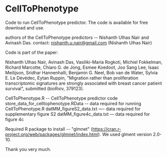 # CellToPhenotype

Code to run CellToPhenotype predictor. The code is available for free download and use. 

authors of the CellToPhenotype predictors -- Nishanth Ulhas Nair and Avinash Das.
contact: nishanth.u.nair@gmail.com (Nishanth Ulhas Nair)

Code is part of the paper: 

Nishanth Ulhas Nair, Avinash Das, Vasiliki-Maria Rogkoti, Michiel Fokkelman, Richard Marcotte, Chiaro G. de Jong, Esmee Koedoot, Joo Sang Lee, Isaac Meilijson, Sridhar Hannenhalli, Benjamin G. Neel, Bob van de Water, Sylvia E. Le Dévédec, Eytan Ruppin, "Migration rather than proliferation transcriptomic signatures are strongly associated with breast cancer patient survival", submitted (bioRxiv, 379123).

CellToPhenotype.R -- CellToPhenotype predictor code 
store_data_for_celltophenotype.RData -- data required for running CellToPhenotype.R
datMM_figureS2_data.txt —- data required for supplementary figure S2
datMM_figure4c_data.txt —  data required for figure 4c

Required R package to install -- "glmnet" (https://cran.r-project.org/web/packages/glmnet/index.html). We used glment version 2.0-10. 

Thank you very much. 



